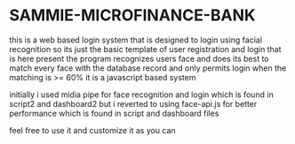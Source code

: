 # SAMMIE-MICROFINANCE-BANK

this is a web based login system that is designed to login using facial recognition
so its just the basic template of user registration and login that is here present
the program recognizes users face and does its best to match every face with the database record
and only permits login when the matching is >= 60%
it is a javascript based system

initially i  used midia pipe for face recognition and login which is found in script2 and dashboard2
but i reverted to using face-api.js for better performance  which is found in script and dashboard files

feel free to use it and customize it as you can

